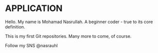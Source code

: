 # APPLICATION 

Hello. My name is Mohamad Nasrullah. A beginner coder - true to its core definition. 

This is my first Git repositories. Many more to come, of course.

Follow my SNS @nasrauhl